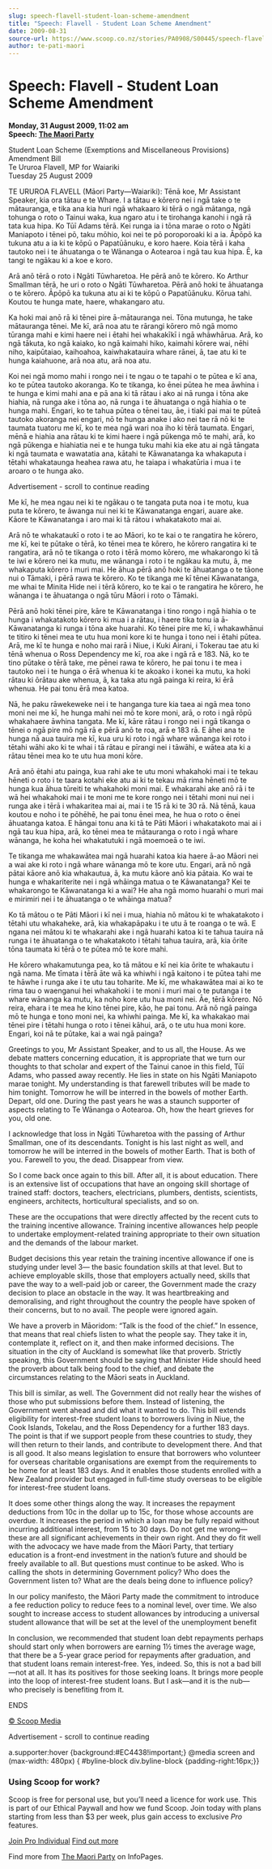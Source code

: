 ```yaml
---
slug: speech-flavell-student-loan-scheme-amendment
title: "Speech: Flavell - Student Loan Scheme Amendment"
date: 2009-08-31
source-url: https://www.scoop.co.nz/stories/PA0908/S00445/speech-flavell-student-loan-scheme-amendment.htm
author: te-pati-maori
---
```

Speech: Flavell - Student Loan Scheme Amendment
===============================================

**Monday, 31 August 2009, 11:02 am**  
**Speech: [The Maori Party](https://info.scoop.co.nz/The_Maori_Party)**

Student Loan Scheme (Exemptions and Miscellaneous Provisions) Amendment Bill  
Te Ururoa Flavell, MP for Waiariki  
Tuesday 25 August 2009

  
TE URUROA FLAVELL (Māori Party—Waiariki): Tēnā koe, Mr Assistant Speaker, kia ora tātau e te Whare. I a tātau e kōrero nei i ngā take o te mātauranga, e tika ana kia huri ngā whakaaro ki tērā o ngā mātanga, ngā tohunga o roto o Tainui waka, kua ngaro atu i te tirohanga kanohi i ngā rā tata kua hipa. Ko Tūī Adams tērā. Kei runga ia i tōna marae o roto o Ngāti Maniapoto i tēnei pō, taku mōhio, koi nei te pō poroporoaki ki a ia. Āpōpō ka tukuna atu a ia ki te kōpū o Papatūānuku, e koro haere. Koia tērā i kaha tautoko nei i te āhuatanga o te Wānanga o Aotearoa i ngā tau kua hipa. Ē, ka tangi te ngākau ki a koe e koro.

Arā anō tērā o roto i Ngāti Tūwharetoa. He pērā anō te kōrero. Ko Arthur Smallman tērā, he uri o roto o Ngāti Tūwharetoa. Pērā anō hoki te āhuatanga o te kōrero. Āpōpō ka tukuna atu ai ki te kōpū o Papatūānuku. Kōrua tahi. Koutou te hunga mate, haere, whakangaro atu.

Ka hoki mai anō rā ki tēnei pire ā-mātauranga nei. Tōna mutunga, he take mātauranga tēnei. Me kī, arā noa atu te rārangi kōrero mō ngā momo tūranga mahi e kimi haere nei i ētahi hei whakakīkī i ngā whāwhārua. Arā, ko ngā tākuta, ko ngā kaiako, ko ngā kaimahi hiko, kaimahi kōrere wai, nēhi niho, kaipūtaiao, kaihoahoa, kaiwhakatauira whare rānei, ā, tae atu ki te hunga kaiahuone, arā noa atu, arā noa atu.

Koi nei ngā momo mahi i rongo nei i te ngau o te tapahi o te pūtea e kī ana, ko te pūtea tautoko akoranga. Ko te tikanga, ko ēnei pūtea he mea āwhina i te hunga e kimi mahi ana e pā ana ki tā rātau i ako ai nā runga i tōna ake hiahia, nā runga ake i tōna ao, nā runga i te āhuatanga o ngā hiahia o te hunga mahi. Engari, ko te tahua pūtea o tēnei tau, āe, i tiaki pai mai te pūteā tautoko akoranga nei engari, nō te hunga anake i ako nei tae rā nō ki te taumata tuatoru me kī, ko te mea ngā wari noa iho ki tērā taumata. Engari, mēnā e hiahia ana rātau ki te kimi haere i ngā pūkenga mō te mahi, arā, ko ngā pūkenga e hiahiatia nei e te hunga tuku mahi kia eke atu ai ngā tāngata ki ngā taumata e wawatatia ana, kātahi te Kāwanatanga ka whakaputa i tētahi whakataunga heahea rawa atu, he taiapa i whakatūria i mua i te aroaro o te hunga ako.

Advertisement - scroll to continue reading





Me kī, he mea ngau nei ki te ngākau o te tangata puta noa i te motu, kua puta te kōrero, te āwanga nui nei ki te Kāwanatanga engari, auare ake. Kāore te Kāwanatanga i aro mai ki tā rātou i whakatakoto mai ai.

Arā nō te whakataukī o roto i te ao Māori, ko te kai o te rangatira he kōrero, me kī, kei te pūtake o tērā, ko tēnei mea te kōrero, he kōrero rangatira ki te rangatira, arā nō te tikanga o roto i tērā momo kōrero, me whakarongo ki tā te iwi e kōrero nei ka mutu, me wānanga i roto i te ngākau ka mutu, ā, me whakaputa kōrero i muri mai. He āhua pērā anō hoki te āhuatanga o te tāone nui o Tāmaki, i pērā rawa te kōrero. Ko te tikanga me kī tēnei Kāwanatanga, me whai te Minita Hide nei i tērā kōrero, ko te kai o te rangatira he kōrero, he wānanga i te āhuatanga o ngā tūru Māori i roto o Tāmaki.

Pērā anō hoki tēnei pire, kāre te Kāwanatanga i tino rongo i ngā hiahia o te hunga i whakatakoto kōrero ki mua i a rātau, i haere tika tonu ia ā-Kāwanatanga ki runga i tōna ake huarahi. Ko tēnei pire me kī, i whakawhānui te titiro ki tēnei mea te utu hua moni kore ki te hunga i tono nei i ētahi pūtea. Arā, me kī te hunga e noho mai rarā i Niue, i Kuki Airani, i Tokerau tae atu ki tēnā whenua o Ross Dependency me kī, roa ake i ngā rā e 183. Nā, ko te tino pūtake o tērā take, me pēnei rawa te kōrero, he pai tonu i te mea i tautoko nei i te hunga o ērā whenua ki te akoako i konei ka mutu, ka hoki rātau ki ōrātau ake whenua, ā, ka taka atu ngā painga ki reira, ki ērā whenua. He pai tonu ērā mea katoa.

Nā, he paku rāwekeweke nei i te hanganga ture kia taea ai ngā mea tono moni nei me kī, he hunga mahi nei mō te kore moni, arā, o roto i ngā rōpū whakahaere āwhina tangata. Me kī, kāre rātau i rongo nei i ngā tikanga o tēnei o ngā pire mō ngā rā e pērā anō te roa, arā e 183 rā. E āhei ana te hunga nā aua tauira me kī, kua uru ki roto i ngā whare wānanga kei roto i tētahi wāhi ako ki te whai i tā rātau e pīrangi nei i tāwāhi, e wātea ata ki a rātau tēnei mea ko te utu hua moni kōre.

Arā anō ētahi atu painga, kua rahi ake te utu moni whakahoki mai i te tekau hēneti o roto i te taara kotahi eke atu ai ki te tekau mā rima hēneti mō te hunga kua āhua tūreiti te whakahoki moni mai. E whakarahi ake anō rā i te wā hei whakahoki mai i te moni me te kore rongo nei i tētahi moni nui nei i runga ake i tērā i whakaritea mai ai, mai i te 15 rā ki te 30 rā. Nā tēnā, kaua koutou e noho i te pōhēhē, he pai tonu ēnei mea, he hua o roto o ēnei āhuatanga katoa. E hāngai tonu ana ki tā te Pāti Māori i whakatakoto mai ai i ngā tau kua hipa, arā, ko tēnei mea te mātauranga o roto i ngā whare wānanga, he koha hei whakatutuki i ngā moemoeā o te iwi.

Te tikanga me whakawātea mai ngā huarahi katoa kia haere ā-ao Māori nei a wai ake ki roto i ngā whare wānanga mō te kore utu. Engari, arā nō ngā pātai kāore anō kia whakautua, ā, ka mutu kāore anō kia pātaia. Ko wai te hunga e whakariterite nei i ngā whāinga matua o te Kāwanatanga? Kei te whakarongo te Kāwanatanga ki a wai? He aha ngā momo huarahi o muri mai e mirimiri nei i te āhuatanga o te whāinga matua?

Ko tā mātou o te Pāti Māori i kī nei i mua, hiahia nō mātou ki te whakatakoto i tētahi utu whakaheke, arā, kia whakapāpaku i te utu ā te roanga o te wā. E ngana nei mātou ki te whakarahi ake i ngā huarahi katoa ki te tahua tauira nā runga i te āhuatanga o te whakatakoto i tētahi tahua tauira, arā, kia ōrite tōna taumata ki tērā o te pūtea mō te kore mahi.

He kōrero whakamutunga pea, ko tā mātou e kī nei kia ōrite te whakautu i ngā nama. Me tīmata i tērā āte wā ka whiwhi i ngā kaitono i te pūtea tahi me te hāwhe i runga ake i te utu tau toharite. Me kī, me whakawātea mai ai ko te rima tau o waenganui hei whakahoki i te moni i muri mai o te putanga i te whare wānanga ka mutu, ka noho kore utu hua moni nei. Āe, tērā kōrero. Nō reira, ehara i te mea he kino tēnei pire, kāo, he pai tonu. Arā nō ngā painga mō te hunga e tono moni nei, ka whiwhi painga. Me kī, ka whakakao mai tēnei pire i tētahi hunga o roto i tēnei kāhui, arā, o te utu hua moni kore. Engari, koi nā te pūtake, kai a wai ngā painga?

Greetings to you, Mr Assistant Speaker, and to us all, the House. As we debate matters concerning education, it is appropriate that we turn our thoughts to that scholar and expert of the Tainui canoe in this field, Tūī Adams, who passed away recently. He lies in state on his Ngāti Maniapoto marae tonight. My understanding is that farewell tributes will be made to him tonight. Tomorrow he will be interred in the bowels of mother Earth. Depart, old one. During the past years he was a staunch supporter of aspects relating to Te Wānanga o Aotearoa. Oh, how the heart grieves for you, old one.

I acknowledge that loss in Ngāti Tūwharetoa with the passing of Arthur Smallman, one of its descendants. Tonight is his last night as well, and tomorrow he will be interred in the bowels of mother Earth. That is both of you. Farewell to you, the dead. Disappear from view.

So I come back once again to this bill. After all, it is about education. There is an extensive list of occupations that have an ongoing skill shortage of trained staff: doctors, teachers, electricians, plumbers, dentists, scientists, engineers, architects, horticultural specialists, and so on.

These are the occupations that were directly affected by the recent cuts to the training incentive allowance. Training incentive allowances help people to undertake employment-related training appropriate to their own situation and the demands of the labour market.

Budget decisions this year retain the training incentive allowance if one is studying under level 3— the basic foundation skills at that level. But to achieve employable skills, those that employers actually need, skills that pave the way to a well-paid job or career, the Government made the crazy decision to place an obstacle in the way. It was heartbreaking and demoralising, and right throughout the country the people have spoken of their concerns, but to no avail. The people were ignored again.

We have a proverb in Māoridom: “Talk is the food of the chief.” In essence, that means that real chiefs listen to what the people say. They take it in, contemplate it, reflect on it, and then make informed decisions. The situation in the city of Auckland is somewhat like that proverb. Strictly speaking, this Government should be saying that Minister Hide should heed the proverb about talk being food to the chief, and debate the circumstances relating to the Māori seats in Auckland.

This bill is similar, as well. The Government did not really hear the wishes of those who put submissions before them. Instead of listening, the Government went ahead and did what it wanted to do. This bill extends eligibility for interest-free student loans to borrowers living in Niue, the Cook Islands, Tokelau, and the Ross Dependency for a further 183 days. The point is that if we support people from these countries to study, they will then return to their lands, and contribute to development there. And that is all good. It also means legislation to ensure that borrowers who volunteer for overseas charitable organisations are exempt from the requirements to be home for at least 183 days. And it enables those students enrolled with a New Zealand provider but engaged in full-time study overseas to be eligible for interest-free student loans.

It does some other things along the way. It increases the repayment deductions from 10c in the dollar up to 15c, for those whose accounts are overdue. It increases the period in which a loan may be fully repaid without incurring additional interest, from 15 to 30 days. Do not get me wrong—these are all significant achievements in their own right. And they do fit well with the advocacy we have made from the Māori Party, that tertiary education is a front-end investment in the nation’s future and should be freely available to all. But questions must continue to be asked. Who is calling the shots in determining Government policy? Who does the Government listen to? What are the deals being done to influence policy?

In our policy manifesto, the Māori Party made the commitment to introduce a fee reduction policy to reduce fees to a nominal level, over time. We also sought to increase access to student allowances by introducing a universal student allowance that will be set at the level of the unemployment benefit

In conclusion, we recommended that student loan debt repayments perhaps should start only when borrowers are earning 1½ times the average wage, that there be a 5-year grace period for repayments after graduation, and that student loans remain interest-free. Yes, indeed. So, this is not a bad bill—not at all. It has its positives for those seeking loans. It brings more people into the loop of interest-free student loans. But I ask—and it is the nub—who precisely is benefiting from it.

ENDS

[© Scoop Media](http://www.scoop.co.nz/about/terms.html)  

Advertisement - scroll to continue reading



a.supporter:hover {background:#EC4438!important;} @media screen and (max-width: 480px) { #byline-block div.byline-block {padding-right:16px;}}

### Using Scoop for work?

Scoop is free for personal use, but you’ll need a licence for work use. This is part of our Ethical Paywall and how we fund Scoop. Join today with plans starting from less than $3 per week, plus gain access to exclusive _Pro_ features.  
  
[Join Pro Individual](https://pro.scoop.co.nz/Individual/?from=ProIn24) [Find out more](https://pro.scoop.co.nz/using-scoop-for-work/?from=ProIn24)

Find more from [The Maori Party](https://info.scoop.co.nz/The_Maori_Party) on InfoPages.